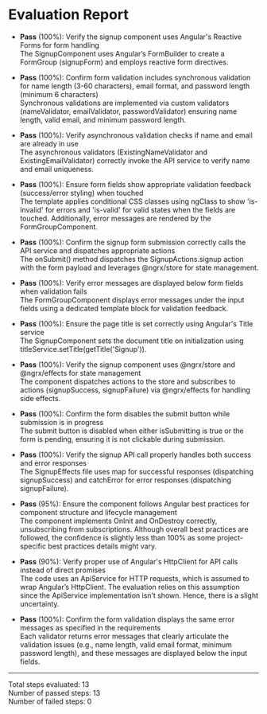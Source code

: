 # Evaluation Report

- **Pass** (100%): Verify the signup component uses Angular's Reactive Forms for form handling  
  The SignupComponent uses Angular’s FormBuilder to create a FormGroup (signupForm) and employs reactive form directives.

- **Pass** (100%): Confirm form validation includes synchronous validation for name length (3-60 characters), email format, and password length (minimum 6 characters)  
  Synchronous validations are implemented via custom validators (nameValidator, emailValidator, passwordValidator) ensuring name length, valid email, and minimum password length.

- **Pass** (100%): Verify asynchronous validation checks if name and email are already in use  
  The asynchronous validators (ExistingNameValidator and ExistingEmailValidator) correctly invoke the API service to verify name and email uniqueness.

- **Pass** (100%): Ensure form fields show appropriate validation feedback (success/error styling) when touched  
  The template applies conditional CSS classes using ngClass to show 'is-invalid' for errors and 'is-valid' for valid states when the fields are touched. Additionally, error messages are rendered by the FormGroupComponent.

- **Pass** (100%): Confirm the signup form submission correctly calls the API service and dispatches appropriate actions  
  The onSubmit() method dispatches the SignupActions.signup action with the form payload and leverages @ngrx/store for state management.

- **Pass** (100%): Verify error messages are displayed below form fields when validation fails  
  The FormGroupComponent displays error messages under the input fields using a dedicated template block for validation feedback.

- **Pass** (100%): Ensure the page title is set correctly using Angular's Title service  
  The SignupComponent sets the document title on initialization using titleService.setTitle(getTitle('Signup')).

- **Pass** (100%): Verify the signup component uses @ngrx/store and @ngrx/effects for state management  
  The component dispatches actions to the store and subscribes to actions (signupSuccess, signupFailure) via @ngrx/effects for handling side effects.

- **Pass** (100%): Confirm the form disables the submit button while submission is in progress  
  The submit button is disabled when either isSubmitting is true or the form is pending, ensuring it is not clickable during submission.

- **Pass** (100%): Verify the signup API call properly handles both success and error responses  
  The SignupEffects file uses map for successful responses (dispatching signupSuccess) and catchError for error responses (dispatching signupFailure).

- **Pass** (95%): Ensure the component follows Angular best practices for component structure and lifecycle management  
  The component implements OnInit and OnDestroy correctly, unsubscribing from subscriptions. Although overall best practices are followed, the confidence is slightly less than 100% as some project-specific best practices details might vary.

- **Pass** (90%): Verify proper use of Angular's HttpClient for API calls instead of direct promises  
  The code uses an ApiService for HTTP requests, which is assumed to wrap Angular’s HttpClient. The evaluation relies on this assumption since the ApiService implementation isn’t shown. Hence, there is a slight uncertainty.

- **Pass** (100%): Confirm the form validation displays the same error messages as specified in the requirements  
  Each validator returns error messages that clearly articulate the validation issues (e.g., name length, valid email format, minimum password length), and these messages are displayed below the input fields.

---

Total steps evaluated: 13  
Number of passed steps: 13  
Number of failed steps: 0